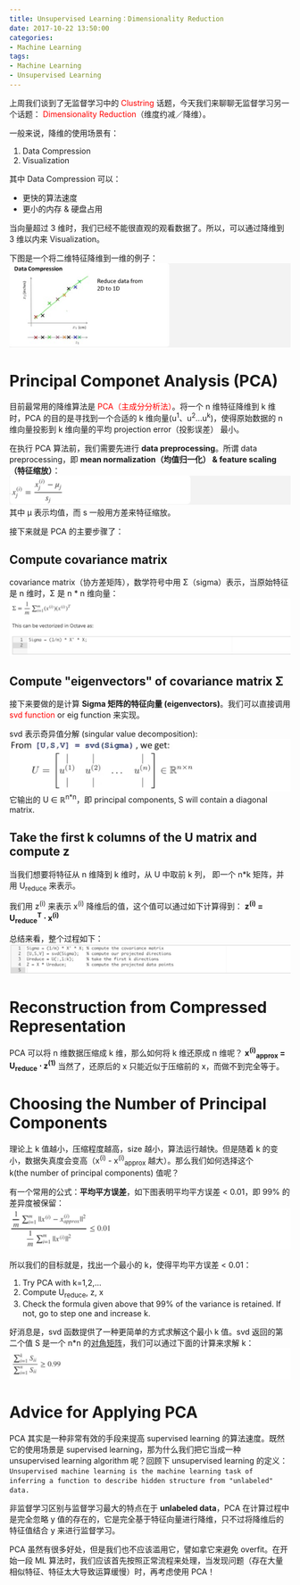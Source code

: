 ```yaml
---
title: Unsupervised Learning：Dimensionality Reduction
date: 2017-10-22 13:50:00
categories:
- Machine Learning
tags:
- Machine Learning
- Unsupervised Learning
---
```


上周我们谈到了无监督学习中的 <span style="color:red">Clustring</span> 话题，今天我们来聊聊无监督学习另一个话题： <span style="color:red">Dimensionality Reduction</span>（维度约减／降维）。

一般来说，降维的使用场景有：
1. Data Compression
2. Visualization

其中 Data Compression 可以：

* 更快的算法速度
* 更小的内存 & 硬盘占用

当向量超过 3 维时，我们已经不能很直观的观看数据了。所以，可以通过降维到 3 维以内来 Visualization。

下图是一个将二维特征降维到一维的例子：
![](/assets/images/ml/week8/data-compression.jpeg)

<!-- more -->
# Principal Componet Analysis (PCA)
目前最常用的降维算法是 <span style="color:red">PCA（主成分分析法）</span>。将一个 n 维特征降维到 k 维时，PCA 的目的是寻找到一个合适的 k 维向量(u<sup>1</sup>、u<sup>2</sup>...u<sup>k</sup>)，使得原始数据的 n 维向量投影到 k 维向量的平均 projection error（投影误差） 最小。

在执行 PCA 算法前，我们需要先进行 **data preprocessing**。所谓 data preprocessing，即 **mean normalization（均值归一化） & feature scaling（特征缩放）**：
![](/assets/images/ml/week8/mean-scale.jpeg)
其中 μ 表示均值，而 s 一般用方差来特征缩放。

接下来就是 PCA 的主要步骤了：
## Compute covariance matrix
covariance matrix（协方差矩阵），数学符号中用 Σ（sigma）表示，当原始特征是 n 维时，Σ 是 n * n 维向量：
![](/assets/images/ml/week8/sigma.jpeg)

## Compute "eigenvectors" of covariance matrix Σ
接下来要做的是计算 **Sigma 矩阵的特征向量 (eigenvectors)**。我们可以直接调用 <span style="color:red">svd function</span> or eig function 来实现。

svd 表示奇异值分解 (singular value decomposition):
![](/assets/images/ml/week8/u-matrix.jpeg)
它输出的 U ∈ ℝ<sup>n*n</sup>，即 principal components, S will contain a diagonal matrix.

## Take the first k columns of the U matrix and compute z
当我们想要将特征从 n 维降到 k 维时，从 U 中取前 k 列， 即一个 n*k 矩阵，并用 U<sub>reduce</sub> 来表示。

我们用 z<sup>(i)</sup> 来表示 x<sup>(i)</sup> 降维后的值，这个值可以通过如下计算得到：
**z<sup>(i)</sup> = U<sub>reduce</sub><sup>T</sup> ⋅ x<sup>(i)</sup>**

总结来看，整个过程如下：
![](/assets/images/ml/week8/pca.jpeg)

# Reconstruction from Compressed Representation
PCA 可以将 n 维数据压缩成 k 维，那么如何将 k 维还原成 n 维呢？
**x<sup>(i)</sup><sub>approx</sub> = U<sub>reduce</sub> ⋅ z<sup>(1)</sup>**
当然了，还原后的 x 只能近似于压缩前的 x，而做不到完全等于。

# Choosing the Number of Principal Components
理论上 k 值越小，压缩程度越高，size 越小，算法运行越快。但是随着 k 的变小，数据失真度会变高（x<sup>(i)</sup> - x<sup>(i)</sup><sub>approx</sub> 越大）。那么我们如何选择这个 k(the number of principal components) 值呢？

有一个常用的公式：**平均平方误差**，如下图表明平均平方误差 < 0.01，即 99% 的差异度被保留：
![](/assets/images/ml/week8/num-pca.jpeg)

所以我们的目标就是，找出一个最小的 k，使得平均平方误差 < 0.01：
1.	Try PCA with k=1,2,…
2.	Compute U<sub>reduce</sub>, z, x
3.	Check the formula given above that 99% of the variance is retained. If not, go to step one and increase k.

好消息是，svd 函数提供了一种更简单的方式求解这个最小 k 值。svd 返回的第二个值 S 是一个 n*n 的[对角矩阵](https://zh.wikipedia.org/wiki/%E5%B0%8D%E8%A7%92%E7%9F%A9%E9%99%A3)，我们可以通过下面的计算来求解 k：
![](/assets/images/ml/week8/svd-s.jpeg)


# Advice for Applying PCA
PCA 其实是一种非常有效的手段来提高 supervised learning 的算法速度。既然它的使用场景是 supervised learning，那为什么我们把它当成一种 unsupervised learning algorithm 呢？回顾下 unsupervised learning 的定义：
```Unsupervised machine learning is the machine learning task of inferring a function to describe hidden structure from "unlabeled" data.```

非监督学习区别与监督学习最大的特点在于 **unlabeled data**，PCA 在计算过程中是完全忽略 y 值的存在的，它是完全基于特征向量进行降维，只不过将降维后的特征值结合 y 来进行监督学习。

PCA 虽然有很多好处，但是我们也不应该滥用它，譬如拿它来避免 overfit。在开始一段 ML 算法时，我们应该首先按照正常流程来处理，当发现问题（存在大量相似特征、特征太大导致运算缓慢）时，再考虑使用 PCA！
 






